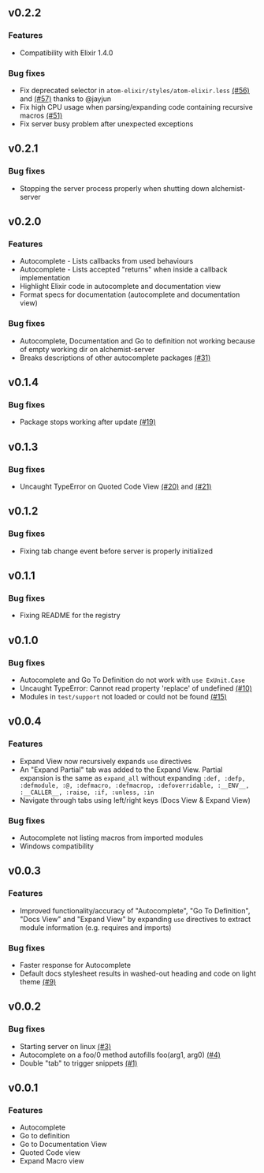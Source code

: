## v0.2.2

### Features
* Compatibility with Elixir 1.4.0

### Bug fixes
* Fix deprecated selector in `atom-elixir/styles/atom-elixir.less` [(#56)](https://github.com/msaraiva/atom-elixir/issues/56) and [(#57)](https://github.com/msaraiva/atom-elixir/issues/57) thanks to @jayjun
* Fix high CPU usage when parsing/expanding code containing recursive macros [(#51)](https://github.com/msaraiva/atom-elixir/issues/56)
* Fix server busy problem after unexpected exceptions

## v0.2.1

### Bug fixes
* Stopping the server process properly when shutting down alchemist-server

## v0.2.0

### Features
* Autocomplete - Lists callbacks from used behaviours
* Autocomplete - Lists accepted "returns" when inside a callback implementation
* Highlight Elixir code in autocomplete and documentation view
* Format specs for documentation (autocomplete and documentation view)

### Bug fixes
* Autocomplete, Documentation and Go to definition not working because of empty working dir on alchemist-server
* Breaks descriptions of other autocomplete packages [(#31)](https://github.com/msaraiva/atom-elixir/issues/31)

## v0.1.4

### Bug fixes
* Package stops working after update [(#19)](https://github.com/msaraiva/atom-elixir/issues/19)

## v0.1.3

### Bug fixes
* Uncaught TypeError on Quoted Code View [(#20)](https://github.com/msaraiva/atom-elixir/issues/20) and [(#21)](https://github.com/msaraiva/atom-elixir/issues/21)

## v0.1.2

### Bug fixes
* Fixing tab change event before server is properly initialized

## v0.1.1

### Bug fixes
* Fixing README for the registry

## v0.1.0

### Bug fixes
* Autocomplete and Go To Definition do not work with `use ExUnit.Case`
* Uncaught TypeError: Cannot read property 'replace' of undefined [(#10)](https://github.com/msaraiva/atom-elixir/issues/10)
* Modules in `test/support` not loaded or could not be found [(#15)](https://github.com/msaraiva/atom-elixir/issues/15)

## v0.0.4

### Features
* Expand View now recursively expands `use` directives
* An "Expand Partial" tab was added to the Expand View. Partial expansion is the same as  `expand_all` without expanding `:def, :defp, :defmodule, :@, :defmacro, :defmacrop, :defoverridable, :__ENV__, :__CALLER__, :raise, :if, :unless, :in`
* Navigate through tabs using left/right keys (Docs View & Expand View)

### Bug fixes
* Autocomplete not listing macros from imported modules
* Windows compatibility

## v0.0.3

### Features
* Improved functionality/accuracy of "Autocomplete", "Go To Definition", "Docs View" and "Expand View" by expanding `use` directives to extract module information (e.g. requires and imports)

### Bug fixes
* Faster response for Autocomplete
* Default docs stylesheet results in washed-out heading and code on light theme [(#9)](https://github.com/msaraiva/atom-elixir/issues/9)

## v0.0.2

### Bug fixes
* Starting server on linux [(#3)](https://github.com/msaraiva/atom-elixir/issues/3)
* Autocomplete on a foo/0 method autofills foo(arg1, arg0) [(#4)](https://github.com/msaraiva/atom-elixir/issues/4)
* Double "tab" to trigger snippets [(#1)](https://github.com/msaraiva/atom-elixir/issues/1)

## v0.0.1

### Features
* Autocomplete
* Go to definition
* Go to Documentation View
* Quoted Code view
* Expand Macro view
